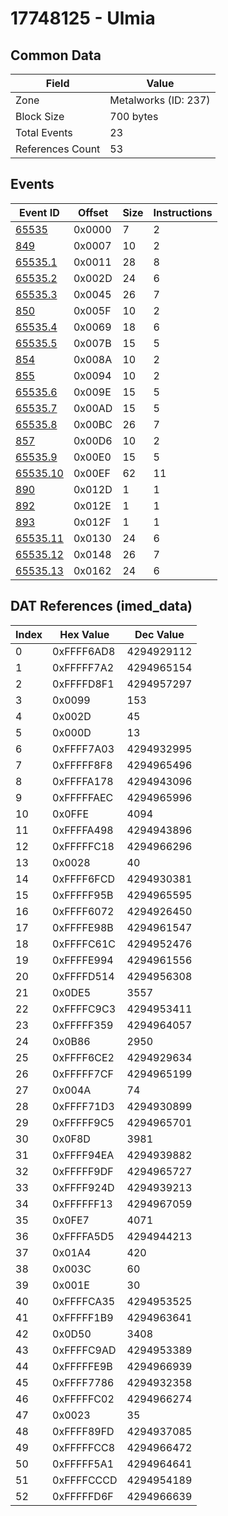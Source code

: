 # 17748125 - Ulmia

## Common Data

| Field            | Value                |
|------------------|----------------------|
| Zone             | Metalworks (ID: 237) |
| Block Size       | 700 bytes            |
| Total Events     | 23                   |
| References Count | 53                   |

## Events

| Event ID                  | Offset   |   Size |   Instructions |
|---------------------------|----------|--------|----------------|
| [65535](./65535.md)       | 0x0000   |      7 |              2 |
| [849](./849.md)           | 0x0007   |     10 |              2 |
| [65535.1](./65535.1.md)   | 0x0011   |     28 |              8 |
| [65535.2](./65535.2.md)   | 0x002D   |     24 |              6 |
| [65535.3](./65535.3.md)   | 0x0045   |     26 |              7 |
| [850](./850.md)           | 0x005F   |     10 |              2 |
| [65535.4](./65535.4.md)   | 0x0069   |     18 |              6 |
| [65535.5](./65535.5.md)   | 0x007B   |     15 |              5 |
| [854](./854.md)           | 0x008A   |     10 |              2 |
| [855](./855.md)           | 0x0094   |     10 |              2 |
| [65535.6](./65535.6.md)   | 0x009E   |     15 |              5 |
| [65535.7](./65535.7.md)   | 0x00AD   |     15 |              5 |
| [65535.8](./65535.8.md)   | 0x00BC   |     26 |              7 |
| [857](./857.md)           | 0x00D6   |     10 |              2 |
| [65535.9](./65535.9.md)   | 0x00E0   |     15 |              5 |
| [65535.10](./65535.10.md) | 0x00EF   |     62 |             11 |
| [890](./890.md)           | 0x012D   |      1 |              1 |
| [892](./892.md)           | 0x012E   |      1 |              1 |
| [893](./893.md)           | 0x012F   |      1 |              1 |
| [65535.11](./65535.11.md) | 0x0130   |     24 |              6 |
| [65535.12](./65535.12.md) | 0x0148   |     26 |              7 |
| [65535.13](./65535.13.md) | 0x0162   |     24 |              6 |

## DAT References (imed_data)

|   Index | Hex Value   |   Dec Value |
|---------|-------------|-------------|
|       0 | 0xFFFF6AD8  |  4294929112 |
|       1 | 0xFFFFF7A2  |  4294965154 |
|       2 | 0xFFFFD8F1  |  4294957297 |
|       3 | 0x0099      |         153 |
|       4 | 0x002D      |          45 |
|       5 | 0x000D      |          13 |
|       6 | 0xFFFF7A03  |  4294932995 |
|       7 | 0xFFFFF8F8  |  4294965496 |
|       8 | 0xFFFFA178  |  4294943096 |
|       9 | 0xFFFFFAEC  |  4294965996 |
|      10 | 0x0FFE      |        4094 |
|      11 | 0xFFFFA498  |  4294943896 |
|      12 | 0xFFFFFC18  |  4294966296 |
|      13 | 0x0028      |          40 |
|      14 | 0xFFFF6FCD  |  4294930381 |
|      15 | 0xFFFFF95B  |  4294965595 |
|      16 | 0xFFFF6072  |  4294926450 |
|      17 | 0xFFFFE98B  |  4294961547 |
|      18 | 0xFFFFC61C  |  4294952476 |
|      19 | 0xFFFFE994  |  4294961556 |
|      20 | 0xFFFFD514  |  4294956308 |
|      21 | 0x0DE5      |        3557 |
|      22 | 0xFFFFC9C3  |  4294953411 |
|      23 | 0xFFFFF359  |  4294964057 |
|      24 | 0x0B86      |        2950 |
|      25 | 0xFFFF6CE2  |  4294929634 |
|      26 | 0xFFFFF7CF  |  4294965199 |
|      27 | 0x004A      |          74 |
|      28 | 0xFFFF71D3  |  4294930899 |
|      29 | 0xFFFFF9C5  |  4294965701 |
|      30 | 0x0F8D      |        3981 |
|      31 | 0xFFFF94EA  |  4294939882 |
|      32 | 0xFFFFF9DF  |  4294965727 |
|      33 | 0xFFFF924D  |  4294939213 |
|      34 | 0xFFFFFF13  |  4294967059 |
|      35 | 0x0FE7      |        4071 |
|      36 | 0xFFFFA5D5  |  4294944213 |
|      37 | 0x01A4      |         420 |
|      38 | 0x003C      |          60 |
|      39 | 0x001E      |          30 |
|      40 | 0xFFFFCA35  |  4294953525 |
|      41 | 0xFFFFF1B9  |  4294963641 |
|      42 | 0x0D50      |        3408 |
|      43 | 0xFFFFC9AD  |  4294953389 |
|      44 | 0xFFFFFE9B  |  4294966939 |
|      45 | 0xFFFF7786  |  4294932358 |
|      46 | 0xFFFFFC02  |  4294966274 |
|      47 | 0x0023      |          35 |
|      48 | 0xFFFF89FD  |  4294937085 |
|      49 | 0xFFFFFCC8  |  4294966472 |
|      50 | 0xFFFFF5A1  |  4294964641 |
|      51 | 0xFFFFCCCD  |  4294954189 |
|      52 | 0xFFFFFD6F  |  4294966639 |
